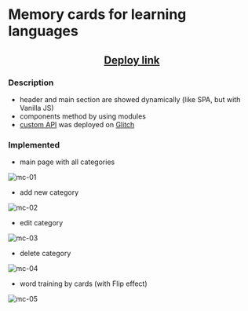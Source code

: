 # Memory cards for learning languages

<h2 align="center"><a href="https://memory-cards-three.vercel.app/" target="_blank">Deploy link</a></h2>

### Description
- header and main section are showed dynamically (like SPA, but with Vanilla JS)
- components method by using modules
- [custom API](https://github.com/PesukarhuTG/memory_cards_api) was deployed on [Glitch](https://shelled-verbena-catshark.glitch.me/)

### Implemented
- main page with all categories

![mc-01](https://user-images.githubusercontent.com/39487464/236831555-8622be55-6a3d-4d79-b87b-13683caba591.JPG)

- add new category

![mc-02](https://user-images.githubusercontent.com/39487464/236831655-8269bc89-ce19-484d-bf8e-be4f8100ee43.JPG)

- edit category

![mc-03](https://user-images.githubusercontent.com/39487464/236831715-0267d350-0a0d-452b-b5dc-c91415f1d9c0.JPG)

- delete category

![mc-04](https://user-images.githubusercontent.com/39487464/236831775-591ba67f-b650-42e2-b92d-5ca6ad99221c.JPG)

- word training by cards (with Flip effect)

![mc-05](https://user-images.githubusercontent.com/39487464/236831885-e35b7139-2278-4755-82e8-4d95b4f28470.JPG)

